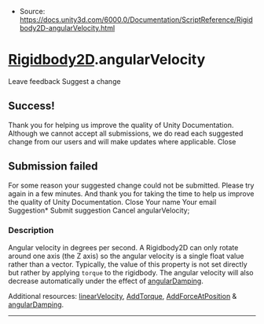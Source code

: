 * Source: https://docs.unity3d.com/6000.0/Documentation/ScriptReference/Rigidbody2D-angularVelocity.html

#  [Rigidbody2D](https://docs.unity3d.com/6000.0/Documentation/ScriptReference/Rigidbody2D.html).angularVelocity
Leave feedback
Suggest a change
## Success!
Thank you for helping us improve the quality of Unity Documentation. Although we cannot accept all submissions, we do read each suggested change from our users and will make updates where applicable.
Close
## Submission failed
For some reason your suggested change could not be submitted. Please <a>try again</a> in a few minutes. And thank you for taking the time to help us improve the quality of Unity Documentation.
Close
Your name Your email Suggestion* Submit suggestion
Cancel
angularVelocity; 
### Description
Angular velocity in degrees per second.
A Rigidbody2D can only rotate around one axis (the Z axis) so the angular velocity is a single float value rather than a vector. Typically, the value of this property is not set directly but rather by applying `torque` to the rigidbody. The angular velocity will also decrease automatically under the effect of [angularDamping](https://docs.unity3d.com/6000.0/Documentation/ScriptReference/Rigidbody2D-angularDamping.html).  
  
Additional resources: [linearVelocity](https://docs.unity3d.com/6000.0/Documentation/ScriptReference/Rigidbody2D-linearVelocity.html), [AddTorque](https://docs.unity3d.com/6000.0/Documentation/ScriptReference/Rigidbody2D.AddTorque.html), [AddForceAtPosition](https://docs.unity3d.com/6000.0/Documentation/ScriptReference/Rigidbody2D.AddForceAtPosition.html) & [angularDamping](https://docs.unity3d.com/6000.0/Documentation/ScriptReference/Rigidbody2D-angularDamping.html).
* * *
